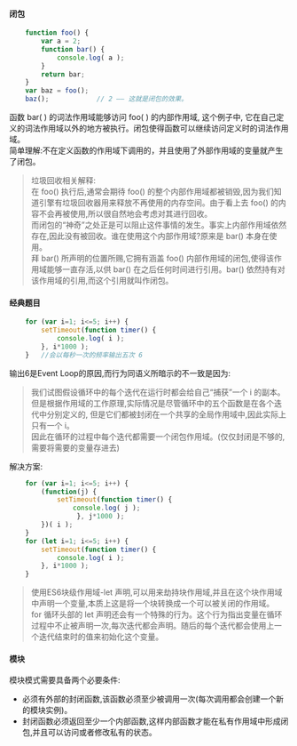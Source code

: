 #### 闭包
```javascript
    function foo() {
        var a = 2;
        function bar() {
            console.log( a );
        }
        return bar;
    }
    var baz = foo();
    baz();            // 2 —— 这就是闭包的效果。
```
函数 bar( ) 的词法作用域能够访问 foo( ) 的内部作用域, 这个例子中, 它在自己定义的词法作用域以外的地方被执行。闭包使得函数可以继续访问定义时的词法作用域。  
简单理解:不在定义函数的作用域下调用的，并且使用了外部作用域的变量就产生了闭包。
> 垃圾回收相关解释:  
> 在 foo() 执行后,通常会期待 foo() 的整个内部作用域都被销毁,因为我们知道引擎有垃圾回收器用来释放不再使用的内存空间。由于看上去 foo() 的内容不会再被使用,所以很自然地会考虑对其进行回收。  
> 而闭包的“神奇”之处正是可以阻止这件事情的发生。事实上内部作用域依然存在,因此没有被回收。谁在使用这个内部作用域?原来是 bar() 本身在使用。  
> 拜 bar() 所声明的位置所赐,它拥有涵盖 foo() 内部作用域的闭包,使得该作用域能够一直存活,以供 bar() 在之后任何时间进行引用。bar() 依然持有对该作用域的引用,而这个引用就叫作闭包。

#### 经典题目
```javascript
    for (var i=1; i<=5; i++) {
        setTimeout(function timer() {
            console.log( i );
        }, i*1000 );
    }   //会以每秒一次的频率输出五次 6
```
输出6是Event Loop的原因,而行为同语义所暗示的不一致是因为:
> 我们试图假设循环中的每个迭代在运行时都会给自己“捕获”一个 i 的副本。但是根据作用域的工作原理,实际情况是尽管循环中的五个函数是在各个迭代中分别定义的, 但是它们都被封闭在一个共享的全局作用域中,因此实际上只有一个 i。  
因此在循环的过程中每个迭代都需要一个闭包作用域。(仅仅封闭是不够的,需要将需要的变量存进去)

解决方案:
```js
    for (var i=1; i<=5; i++) {
        (function(j) {
            setTimeout(function timer() {
                console.log( j );
                 }, j*1000 );
        })( i );
    }
    for (let i=1; i<=5; i++) {
        setTimeout(function timer() {
            console.log( i );
        }, i*1000 );
    }
```
> 使用ES6块级作用域-let 声明,可以用来劫持块作用域,并且在这个块作用域中声明一个变量,本质上这是将一个块转换成一个可以被关闭的作用域。  
> for 循环头部的 let 声明还会有一个特殊的行为。这个行为指出变量在循环过程中不止被声明一次,每次迭代都会声明。随后的每个迭代都会使用上一个迭代结束时的值来初始化这个变量。

#### 模块
模块模式需要具备两个必要条件:  
- 必须有外部的封闭函数,该函数必须至少被调用一次(每次调用都会创建一个新的模块实例)。
- 封闭函数必须返回至少一个内部函数,这样内部函数才能在私有作用域中形成闭包,并且可以访问或者修改私有的状态。
